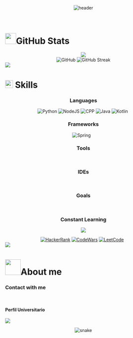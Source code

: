 <div align="center" width="1000">
  <img src="https://capsule-render.vercel.app/api?type=waving&height=100&color=0:ff0000,50:ff7c00,100:ffd500&text=Jose%20Plascencia%20(Dev)&reversal=false&section=header&animation=fadeIn&fontColor=fefefe&fontSize=50&fontAlignY=91&descAlign=50"
  alt="header"/>
</div>
<br>
<br>
<h1><img src="https://media.giphy.com/media/iY8CRBdQXODJSCERIr/giphy.gif" width="35">GitHub Stats</h1>
<div align="center">
	<a><img align="center"  alt="" src="https://visitor-badge.laobi.icu/badge?page_id=JosePlascencia-Dev.JosePlascencia-Dev"></a>
</div>
<div align="center">
	<img src="https://github-readme-stats.vercel.app/api/top-langs/?username=JosePlascencia-Dev&theme=dark&hide_border=true&layout=donut"/>
	<br>
	<img src="https://github-readme-stats.vercel.app/api?username=JosePlascencia-Dev&show_icons=true&theme=dark&hide_border=true" alt="GitHub" />
	<img src="https://github-readme-streak-stats.herokuapp.com?user=JosePlascencia-Dev&theme=dark&hide_border=true&date_format=j%20M%5B%20Y%5D&hide_current_streak=true" alt="GitHub Streak" />
</div>
<img src="https://user-images.githubusercontent.com/73097560/115834477-dbab4500-a447-11eb-908a-139a6edaec5c.gif">
<h1><img src="https://media2.giphy.com/media/QssGEmpkyEOhBCb7e1/giphy.gif?cid=ecf05e47a0n3gi1bfqntqmob8g9aid1oyj2wr3ds3mg700bl&rid=giphy.gif" width ="25"> Skills</h1>
<h3 align="center">Languages</h3>
<div align="center">
	<img src="https://img.shields.io/badge/Python-3776AB?style=for-the-badge&logo=python&logoColor=white" alt="Python" />
	<img src="https://img.shields.io/badge/Node.js-43853D?style=for-the-badge&logo=node.js&logoColor=white" alt="NodeJS" />
	<img src="https://img.shields.io/badge/C%2B%2B-00599C?style=for-the-badge&logo=c%2B%2B&logoColor=white" alt="CPP" />
	<img src="https://img.shields.io/badge/Java-ED8B00?style=for-the-badge&logo=openjdk&logoColor=white" alt="Java" />
	<img src="https://img.shields.io/badge/Kotlin-0095D5?&style=for-the-badge&logo=kotlin&logoColor=white" alt="Kotlin" />
	<img src="" alt="" />
</div>
<h3 align="center">Frameworks</h3>
<div align="center">
	<img src="https://img.shields.io/badge/Spring-6DB33F?style=for-the-badge&logo=spring&logoColor=white" alt="Spring" />
	<img src="https://img.shields.io/badge/Express.js-404D59?style=for-the-badge" alt="" />
	<img src="https://img.shields.io/badge/Bootstrap-563D7C?style=for-the-badge&logo=bootstrap&logoColor=white" alt="" />
	<img src="https://img.shields.io/badge/Flask-000000?style=for-the-badge&logo=flask&logoColor=white" alt="" />
</div>
<h3 align="center">Tools</h3>
<div align="center">
	<img src="https://img.shields.io/badge/HTML5-E34F26?style=for-the-badge&logo=html5&logoColor=white" alt="" />
	<img src="https://img.shields.io/badge/JSS-F7DF1E?style=for-the-badge&logo=JSS&logoColor=white" alt="" />
	<img src="https://img.shields.io/badge/CSS3-1572B6?style=for-the-badge&logo=css3&logoColor=white" alt="" />
	<img src="https://img.shields.io/badge/Markdown-000000?style=for-the-badge&logo=markdown&logoColor=white" alt="" />
	<img src="https://img.shields.io/badge/MySQL-00000F?style=for-the-badge&logo=mysql&logoColor=white" alt="" />
	<img src="https://img.shields.io/badge/MongoDB-4EA94B?style=for-the-badge&logo=mongodb&logoColor=white" alt="" />
	<img src="https://img.shields.io/badge/SQLite-07405E?style=for-the-badge&logo=sqlite&logoColor=white" alt="" />
	<img src="https://img.shields.io/badge/MariaDB-003545?style=for-the-badge&logo=mariadb&logoColor=white" alt="" />
	<img src="https://img.shields.io/badge/Firebase-039BE5?style=for-the-badge&logo=Firebase&logoColor=white" alt="" />
	<img src="https://img.shields.io/badge/docker-%230db7ed.svg?style=for-the-badge&logo=docker&logoColor=white" alt="" />
	<img src="https://img.shields.io/badge/Postman-FF6C37?style=for-the-badge&logo=postman&logoColor=white" alt="" />
	<img src="https://img.shields.io/badge/GIT-E44C30?style=for-the-badge&logo=git&logoColor=white" alt="" />
	<img src="https://img.shields.io/badge/GNU%20Bash-4EAA25?style=for-the-badge&logo=GNU%20Bash&logoColor=white" alt="" />
	<img src="https://img.shields.io/badge/Linux-FCC624?style=for-the-badge&logo=linux&logoColor=black" alt="" />
	<img src="https://img.shields.io/badge/Kaggle-20BEFF?style=for-the-badge&logo=Kaggle&logoColor=white" alt="" />
</div>
<h3 align="center">IDEs</h3>
<div align="center">
	<img src="https://img.shields.io/badge/Android_Studio-3DDC84?style=for-the-badge&logo=android-studio&logoColor=white" alt="" />
	<img src="https://img.shields.io/badge/Arduino_IDE-00979D?style=for-the-badge&logo=arduino&logoColor=white" alt="" />
	<img src="https://img.shields.io/badge/Colab-F9AB00?style=for-the-badge&logo=googlecolab&color=525252" alt="" />
	<img src="https://img.shields.io/badge/IntelliJ_IDEA-000000.svg?style=for-the-badge&logo=intellij-idea&logoColor=white" alt="" />
	<img src="https://img.shields.io/badge/Visual_Studio_Code-0078D4?style=for-the-badge&logo=visual%20studio%20code&logoColor=white" alt="" />
</div>
<h3 align="center">Goals</h3>
<div align="center">
	<img src="https://img.shields.io/badge/Go-00ADD8?style=for-the-badge&logo=go&logoColor=white" alt="" />
	<img src="https://img.shields.io/badge/Rust-000000?style=for-the-badge&logo=rust&logoColor=white" alt="" />
	<img src="https://img.shields.io/badge/React-20232A?style=for-the-badge&logo=react&logoColor=61DAFB" alt="" />
	<img src="https://img.shields.io/badge/Angular-DD0031?style=for-the-badge&logo=angular&logoColor=white" alt="" />
	<img src="https://img.shields.io/badge/Django-092E20?style=for-the-badge&logo=django&logoColor=white" alt="" />
	<img src="https://img.shields.io/badge/TensorFlow-FF6F00?style=for-the-badge&logo=tensorflow&logoColor=white" alt="" />
	<img src="https://img.shields.io/badge/Cloudflare-F38020?style=for-the-badge&logo=Cloudflare&logoColor=white" alt="" />
	<img src="https://img.shields.io/badge/Oracle-F80000?style=for-the-badge&logo=oracle&logoColor=black" alt="" />
	<img src="https://img.shields.io/badge/Amazon_AWS-FF9900?style=for-the-badge&logo=amazonaws&logoColor=white" alt="" />
	<img src="https://img.shields.io/badge/Azure_DevOps-0078D7?style=for-the-badge&logo=azure-devops&logoColor=white" alt="" />
	<img src="https://img.shields.io/badge/Google_Cloud-4285F4?style=for-the-badge&logo=google-cloud&logoColor=white" alt="" />
	<img src="https://img.shields.io/badge/TypeScript-007ACC?style=for-the-badge&logo=typescript&logoColor=white" alt="" />
</div>
<h3 align="center">Constant Learning</h3>
<p align="center">
	<a href="https://github.com/Bouaskaoun">
		<img src="https://readme-typing-svg.herokuapp.com?lines=Computer+Science+Student;Full+Stack+Web+Developer;Freelancer;DS%20|%20AI%20|%20ML%20Enthusiastic;Always%20learning%20new%20things&center=true&width=380&height=45">
	</a>
</p>
<div align="center">
	<a href="https://www.hackerrank.com/profile/plascenciaramos1" target="_blank"><img src="https://img.shields.io/badge/-Hackerrank-2EC866?style=for-the-badge&logo=HackerRank&logoColor=white" alt="HackerRank" /></a>
	<a href="https://www.codewars.com/users/JosePlascencia-Dev" target="_blank"><img src="https://img.shields.io/badge/Codewars-B1361E?style=for-the-badge&logo=Codewars&logoColor=white" alt="CodeWars" /></a>
	<a href="https://leetcode.com/u/joseplascencia-dev/" target="_blank"><img src="https://img.shields.io/badge/-LeetCode-FFA116?style=for-the-badge&logo=LeetCode&logoColor=black" alt="LeetCode" /></a>
	<a href="https://www.codechef.com/"><img src="https://img.shields.io/badge/-CodeChef-5B4638?style=for-the-badge&logo=CodeChef&logoColor=white" alt="" /></a>
	<a href="https://www.hackerearth.com/"><img src="https://img.shields.io/badge/HackerEarth-%232C3454.svg?&style=for-the-badge&logo=HackerEarth&logoColor=Blue" alt="" /></a>
</div>
<img src="https://user-images.githubusercontent.com/73097560/115834477-dbab4500-a447-11eb-908a-139a6edaec5c.gif">
<h1><img src = "https://github.com/7oSkaaa/7oSkaaa/blob/main/Images/about_me.gif?raw=true" width = 50px>About me</h1>
<h3>Contact with me</h3>
<div align="center">
	<img src="https://img.shields.io/badge/Instagram-E4405F?style=for-the-badge&logo=instagram&logoColor=white" alt="" />
	<img src="https://img.shields.io/badge/Gmail-D14836?style=for-the-badge&logo=gmail&logoColor=white" alt="" />
	<img src="https://img.shields.io/badge/WhatsApp-25D366?style=for-the-badge&logo=whatsapp&logoColor=white" alt="" />
	<img src="https://img.shields.io/badge/Telegram-2CA5E0?style=for-the-badge&logo=telegram&logoColor=whit" alt="" />
	<img src="https://img.shields.io/badge/LinkedIn-0077B5?style=for-the-badge&logo=linkedin&logoColor=white" alt="" />
	<img src="" alt="" />
	<img src="" alt="" />
</div>
<h4>Perfil Universitario</h4>
<a href="https://github.com/PlasThomas"><img src="https://img.shields.io/badge/GitHub-100000?style=for-the-badge&logo=github&logoColor=white"/></a>
<p align="center">
  <img src="https://github.com/JosePlascencia-Dev/JosePlascencia-Dev/blob/main/github-user-contribution.svg" alt="snake">
</p>
